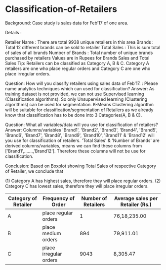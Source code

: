 # Classification-of-Retailers

Background: Case study is sales data for Feb’17 of one area.

Details :

Retailer Name : There are total 9938 unique retailers in this area
Brands : Total 12 different brands can be sold to retailer
Total Sales : This is sum total of sales of all brands
Number of Brands : Total number of unique brands purchased by retailers
Values are in Rupees for Brands Sales and Total Sales
Tip: Retailers can be classified as Category A, B & C. Category A retailers are one who place regular orders and Category C are one who place irregular orders.

Question: How will you classify retailers using sales data of Feb’17. : Please name analytics techniques which can used for classification?
Answer:
As training dataset is not provided, we can not use Supervised learning (Classification algorithms). So only Unsupervised learning (Clustering algorithms) can be used for segmentation.
K-Means Clustering algorithm will be suitable for classification/segmentation of Retailers as we already know that classification has to be done into 3 Categories(A, B & C).

Question: What all variables/data will you use for classification of retailers?
Answer:
Columns/variables 'Brand1', 'Brand2', 'Brand3', 'Brand4', 'Brand5', 'Brand6', 'Brand7', 'Brand8', 'Brand9', 'Brand10', 'Brand11' & 'Brand12' will you use for classification of retailers.
'Total Sales' & 'Number of Brands' are derived columns/variables, means we can find these columns from ['Brand1',.......,'Brand12']. Therefore these columns will not be use for classification.

Conclusion:
Based on Boxplot showing Total Sales of respective Category of Retailer, we conclude that

(1) Category A has highest sales, therefore they will place regular orders.
(2) Category C has lowest sales, therefore they will place irregular orders.

|Category of Retailer|  Frequency of Order  |Number of  Retailers|Average sales per Retailer (Rs.)|
|---|---|---|---|
|A|place regular orders|1|76,18,235.00|
|B|place medium orders|894|79,911.01|
|C|place irregular orders|9043|8,305.47|

